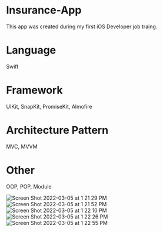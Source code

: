 # Insurance-App
This app was created during my first iOS Developer job traing.

# Language
Swift

# Framework
UIKit, SnapKit, PromiseKit, Almofire 

# Architecture Pattern
MVC, MVVM 

# Other
OOP, POP, Module

![Screen Shot 2022-03-05 at 1 21 29 PM](https://user-images.githubusercontent.com/60531116/156895890-0354de40-2b0f-48b2-925a-bedf83d27183.png)
![Screen Shot 2022-03-05 at 1 21 52 PM](https://user-images.githubusercontent.com/60531116/156895891-00751c19-4e75-4bda-a83a-f5e4ea6927a9.png)
![Screen Shot 2022-03-05 at 1 22 10 PM](https://user-images.githubusercontent.com/60531116/156895894-6b9cfe9d-0c16-403f-9c7a-0d01c52e9229.png)
![Screen Shot 2022-03-05 at 1 22 26 PM](https://user-images.githubusercontent.com/60531116/156895899-b624419b-5479-43f1-808d-e16b0e4f016d.png)
![Screen Shot 2022-03-05 at 1 22 55 PM](https://user-images.githubusercontent.com/60531116/156895902-4a06c8bd-5fe1-46eb-95f3-22de85dfc23e.png)
